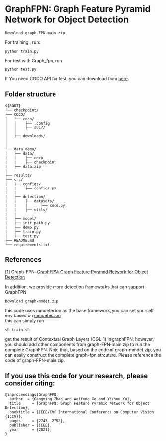 # GraphFPN: Graph Feature Pyramid Network for Object Detection
~~~
Download graph-FPN-main.zip
~~~
For training , run:
~~~
python train.py
~~~
For test with Graph_fpn, run
~~~
python test.py
~~~
If You need COCO API for test, you can download from [here](https://github.com/cocodataset/cocoapi).


## Folder structure

```
${ROOT}
└── checkpoint/
└── COCO/    
│   └── coco/
│   │    ├── .config 
│   │    ├── 2017/
│   │
│   ├── downloads/
│
│
└── data_demo/
|   ├── data/
|   |    ├── coco
|   |    ├── checkpoint
|   ├── data.zip
|
├── results/
├── src/     
|   ├── configs/
|   |    ├── configs.py
|   |
|   ├── detection/
|   |    ├── datasets/
|   |    |      ├── coco.py
|   |    ├── utils/
|   |
|   ├── model/
|   ├── init_path.py
|   ├── demo.py
|   ├── train.py
|   ├── test.py
├── README.md 
└── requirements.txt
```
## References
[1] Graph-FPN: [GraphFPN: Graph Feature Pyramid Network for Object Detection](https://arxiv.org/abs/2108.00580) <br>

In addition, we provide more detection frameworks that can support GraphFPN
~~~
Download graph-mmdet.zip 
~~~
this code uses mmdetecion as the base framework, you can set yourself env based on [mmdetection](https://github.com/open-mmlab/mmdetection) \
this can simply run
~~~
sh train.sh
~~~
get the result of Contextual Graph Layers (CGL-1) in graphFPN, however, you should add other components from graph-FPN-main.zip to run the complete GraphFPN.
Note that, based on the code of graph-mmdet.zip, you can easily construct the complete graph-fpn strcuture. Please reference the code of graph-FPN-main.zip.

## If you use this code for your research, please consider citing:

```
@inproceedings{GraphFPN,
  author  = {Gangming Zhao and Weifeng Ge and Yizhou Yu},
  title     = {GraphFPN: Graph Feature Pyramid Network for Object Detection},
  booktitle = {IEEE/CVF International Conference on Computer Vision {ICCV}},
  pages     = {2743--2752},
  publisher = {IEEE},
  year      = {2021},
}
```


